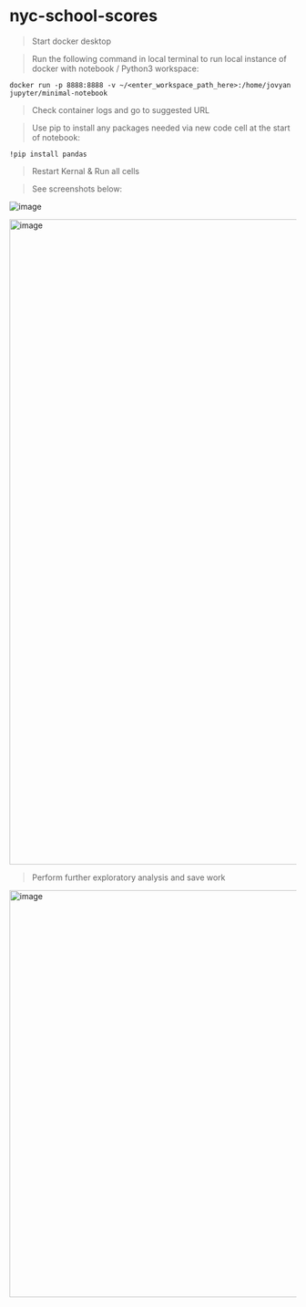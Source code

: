 # nyc-school-scores

> Start docker desktop  

> Run the following command in local terminal to run local instance of docker with notebook / Python3 workspace:
```
docker run -p 8888:8888 -v ~/<enter_workspace_path_here>:/home/jovyan jupyter/minimal-notebook
```
> Check container logs and go to suggested URL  

> Use pip to install any packages needed via new code cell at the start of notebook:
```
!pip install pandas
```
> Restart Kernal & Run all cells

> See screenshots below:

![image](https://github.com/conorheffron/nyc-school-scores/assets/8218626/bf65f196-75e2-44f1-848f-b49e1be752a1)

<img width="1132" alt="image" src="https://github.com/conorheffron/nyc-school-scores/assets/8218626/95450532-4726-4b99-a9f0-c7592c7c2ebd">

> Perform further exploratory analysis and save work

<img width="714" alt="image" src="https://github.com/conorheffron/nyc-school-scores/assets/8218626/daa529cc-518a-4162-a5be-9c5355cd9fba">




